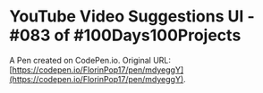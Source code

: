 # YouTube Video Suggestions UI - #083 of #100Days100Projects

A Pen created on CodePen.io. Original URL: [https://codepen.io/FlorinPop17/pen/mdyeggY](https://codepen.io/FlorinPop17/pen/mdyeggY).


